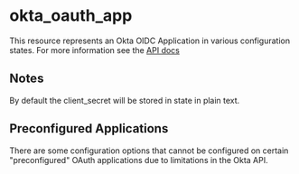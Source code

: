 # okta_oauth_app

This resource represents an Okta OIDC Application in various configuration states. For more information see the [API docs](https://developer.okta.com/docs/api/resources/apps#add-oauth-20-client-application)

## Notes

By default the client_secret will be stored in state in plain text.

## Preconfigured Applications

There are some configuration options that cannot be configured on certain "preconfigured" OAuth applications due to limitations in the Okta API.
